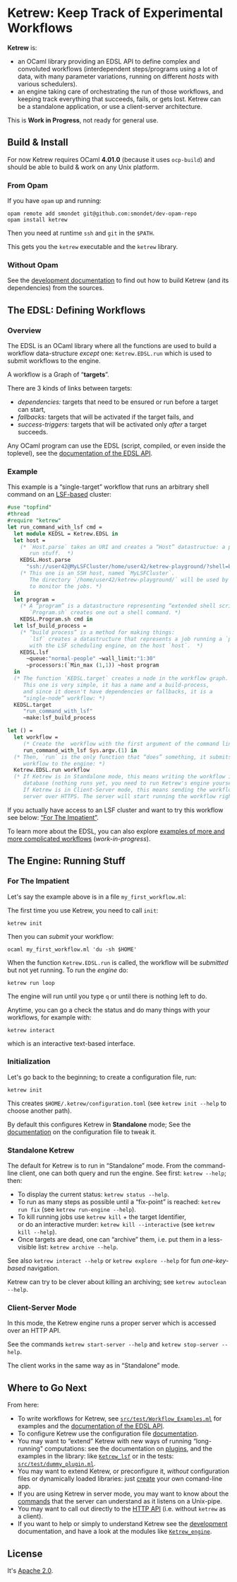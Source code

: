 Ketrew: Keep Track of Experimental Workflows
============================================

**Ketrew** is:

- an OCaml library providing an EDSL API to define complex and convoluted
workflows (interdependent steps/programs using a lot of data, with many
parameter variations, running on different *hosts* with various schedulers).
- an engine taking care of orchestrating the run of those workflows, 
and keeping track everything that succeeds, fails, or gets lost.
Ketrew can be a standalone application, or use a client-server architecture.

This is **Work in Progress**, not ready for general use.

Build & Install
---------------

For now Ketrew requires OCaml **4.01.0** (because it uses `ocp-build`) and
should be able to build & work  on any Unix platform.

### From Opam

If you have `opam` up and running:

    opam remote add smondet git@github.com:smondet/dev-opam-repo
    opam install ketrew

Then you need at runtime `ssh` and `git` in the `$PATH`.

This gets you the `ketrew` executable and the `ketrew` library.

### Without Opam

See the [development documentation](src/doc/Developer_Documentation.md) to find
out how to build Ketrew (and its dependencies) from the sources.


The EDSL: Defining Workflows
----------------------------

### Overview

The EDSL is an OCaml library where all the functions are used to build a
workflow data-structure *except* one: `Ketrew.EDSL.run` which is used to submit
workflows to the engine.

A workflow is a Graph of “**targets**”.

There are 3 kinds of links between targets:

- *dependencies:* targets that need to be ensured or
run before a target can start,
- *fallbacks:* targets that will be activated
if the target fails, and
- *success-triggers:* targets that will be activated only *after* a target
succeeds.

Any OCaml program can use the EDSL (script, compiled, or even inside the
toplevel), see the [documentation of the EDSL API](src/lib/ketrew_edsl.mli).


### Example

This example is a “single-target” workflow that runs an arbitrary shell command
on an [LSF-based](http://en.wikipedia.org/wiki/Platform_LSF) cluster:

```ocaml
#use "topfind"
#thread
#require "ketrew"
let run_command_with_lsf cmd =
  let module KEDSL = Ketrew.EDSL in
  let host =
    (* `Host.parse` takes an URI and creates a “Host” datastructue: a place to
       run stuff.  *)
    KEDSL.Host.parse
      "ssh://user42@MyLSFCluster/home/user42/ketrew-playground/?shell=bash"
    (* This one is an SSH host, named `MyLSFCluster`.
       The directory `/home/user42/ketrew-playground/` will be used by Ketrew
       to monitor the jobs. *)
  in
  let program =
    (* A “program” is a datastructure representing “extended shell scripts”. 
       `Program.sh` creates one out a shell command. *)
    KEDSL.Program.sh cmd in
  let lsf_build_process =
    (* “build process” is a method for making things:
       `lsf` creates a datastructure that represents a job running a `program`
       with the LSF scheduling engine, on the host `host`.  *)
    KEDSL.lsf
      ~queue:"normal-people" ~wall_limit:"1:30"
      ~processors:(`Min_max (1,1)) ~host program
  in
  (* The function `KEDSL.target` creates a node in the workflow graph.
     This one is very simple, it has a name and a build-process,
     and since it doesn't have dependencies or fallbacks, it is a
     “single-node” workflow: *)
  KEDSL.target 
     "run_command_with_lsf"
     ~make:lsf_build_process

let () = 
  let workflow =
     (* Create the  workflow with the first argument of the command line: *) 
     run_command_with_lsf Sys.argv.(1) in
  (* Then, `run` is the only function that “does” something, it submits the
     workflow to the engine: *)
  Ketrew.EDSL.run workflow
  (* If Ketrew is in Standalone mode, this means writing the workflow in the
     database (nothing runs yet, you need to run Ketrew's engine yourself).
     If Ketrew is in Client-Server mode, this means sending the workflow to the
     server over HTTPS. The server will start running the workflow right away.  *)
```

If you actually have access to an LSF cluster and want to try this workflow see
below: [“For The Impatient”](#ForTheImpatient).

To learn more about the EDSL, you can also explore [examples of more and more
complicated workflows](src/test/Workflow_Examples.ml) (*work-in-progress*).

The Engine: Running Stuff
-------------------------

### For The Impatient

Let's say the example above is in a file `my_first_workflow.ml`:

The first time you use Ketrew, you need to call `init`:

    ketrew init

Then you can *submit* your workflow:

    ocaml my_first_workflow.ml 'du -sh $HOME'

When the function `Ketrew.EDSL.run` is called, the workflow will be *submitted*
but not yet running. To run the *engine* do:

    ketrew run loop

The engine will run until you type `q` or until there is nothing left to do.

Anytime, you can go a check the status and do many things with your
workflows, for example with:

    ketrew interact

which is an interactive text-based interface.

### Initialization

Let's go back to the beginning; to create a configuration file, run:

    ketrew init

This creates `$HOME/.ketrew/configuration.toml` (see `ketrew init --help` to
choose another path).

By default this configures Ketrew in **Standalone** mode;
See the [documentation](src/doc/The_Configuration_File.md)
on the configuration file to tweak it.

### Standalone Ketrew

The default for Ketrew is to run in “Standalone” mode.
From the command-line client, one can both query and run the engine.  See
first: `ketrew --help`; then:

- To display the current status: `ketrew status --help`.
- To run as many steps as possible until a “fix-point” is reached:
`ketrew run fix` (see `ketrew run-engine --help`).
- To kill running jobs use `ketrew kill` + the target Identifier,<br/>
or do an interactive murder: `ketrew kill --interactive`
(see `ketrew kill --help`).
- Once targets are dead, one can “archive” them, i.e. put them in a
less-visible list: `ketrew archive --help`.

See also `ketrew interact --help` or `ketrew explore --help` for fun
*one-key-based* navigation.

Ketrew can try to be clever about killing an archiving;
see `ketrew autoclean --help`.

### Client-Server Mode

In this mode, the Ketrew engine runs a proper server which is
accessed over an HTTP API.

See the commands `ketrew start-server --help`
and `ketrew stop-server --help`.

The client works in the same way as in “Standalone” mode.

Where to Go Next
----------------

From here:

- To write workflows for Ketrew,
see [`src/test/Workflow_Examples.ml`](src/test/Workflow_Examples.ml) for
examples and the [documentation of the EDSL API](src/lib/ketrew_edsl.mli).
- To configure Ketrew use the configuration file
[documentation](src/doc/The_Configuration_File.md).
- You may want to “extend” Ketrew with new ways of running “long-running"
computations:  see the documentation on
[plugins](src/doc/Long-Running_Plugins.md),
and the examples in the library:
like [`Ketrew_lsf`](src/lib/ketrew_lsf.mli) or in the tests:
[`src/test/dummy_plugin.ml`](src/test/dummy_plugin.ml).
- You may want to extend Ketrew, or preconfigure it, *without* configuration
files or dynamically loaded libraries: just
[create](src/doc/Alternative_CLI_Application.md) your own comand-line app.
- If you are using Ketrew in server mode, you may want to know about the
[commands](src/doc/Server_Commands.md) that the server can understand as it
listens on a Unix-pipe.
- You may want to call out directly to the [HTTP API](src/doc/The_HTTP_API.md)
(i.e. without `ketrew` as a client).
- If you want to help or simply to understand Ketrew
see the [development](src/doc/Developer_Documentation.md)
documentation, and have a look at the modules
like [`Ketrew_engine`](src/lib/ketrew_engine.mli).

License
-------

It's [Apache 2.0](http://www.apache.org/licenses/LICENSE-2.0).



